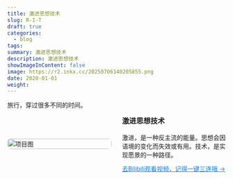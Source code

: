 ```yaml
---
title: 激进思想技术
slug: R-I-T
draft: true
categories:
  - blog
tags:
summary: 激进思想技术
description: 激进思想技术
showImageInContent: false
image: https://r2.inkx.cc/20250706140205855.png
date: 2020-01-01
weight:
---
```

旅行，穿过很多不同的时间。







<div style="display: flex; gap: 24px; align-items: center; margin-bottom: 32px;">
  <div style="flex: 1;">
    <img src="https://r2.inkx.cc/20250706140205855.png" alt="项目图" style="width:100%; border-radius:8px;" />
  </div>
  <div style="flex: 1;">
    <h3 style="margin-top: 0;">激进思想技术</h3>
    <p style="margin: 0 0 12px;">激进，是一种反主流的能量。思想会因语境的变化而失效或有用。技术，是实现愿景的一种路径。
    </p>
    <a href="https://space.bilibili.com/10830102" style="color: #007BFF; text-decoration: underline;">去Bilibili观看视频，记得一键三连哦 →</a>
  </div>
</div>